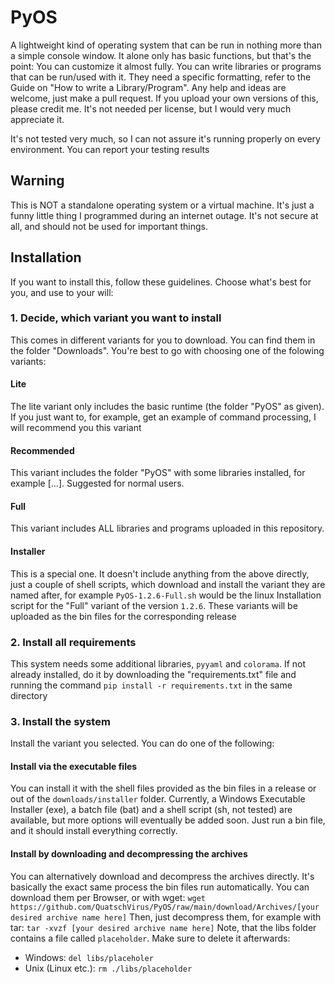 # PyOS

A lightweight kind of operating system that can be run in nothing more than a simple console window. It alone only has basic functions, but that's the point: You can customize it almost fully. You can write libraries or programs that can be run/used with it. They need a specific formatting, refer to the Guide on "How to write a Library/Program". Any help and ideas are welcome, just make a pull request. If you upload your own versions of this, please credit me. It's not needed per license, but I would very much appreciate it.

It's not tested very much, so I can not assure it's running properly on every environment. You can report your testing results

## Warning
This is NOT a standalone operating system or a virtual machine. It's just a funny little thing I programmed during an internet outage. It's not secure at all, and should not be used for important things.

## Installation
If you want to install this, follow these guidelines. Choose what's best for you, and use to your will:

### 1. Decide, which variant you want to install
This comes in different variants for you to download. You can find them in the folder "Downloads". You're best to go with choosing one of the folowing variants:

#### Lite
The lite variant only includes the basic runtime (the folder "PyOS" as given). If you just want to, for example, get an example of command processing, I will recommend you this variant

#### Recommended
This variant includes the folder "PyOS" with some libraries installed, for example [...]. Suggested for normal users.

#### Full
This variant includes ALL libraries and programs uploaded in this repository.

#### Installer
This is a special one. It doesn't include anything from the above directly, just a couple of shell scripts, which download and install the variant they are named after, for example `PyOS-1.2.6-Full.sh` would be the linux Installation script for the "Full" variant of the version `1.2.6`. These variants will be uploaded as the bin files for the corresponding release

### 2. Install all requirements
This system needs some additional libraries, `pyyaml` and `colorama`. If not already installed, do it by downloading the "requirements.txt" file and running the command `pip install -r requirements.txt` in the same directory

### 3. Install the system
Install the variant you selected. You can do one of the following:

#### Install via the executable files
You can install it with the shell files provided as the bin files in a release or out of the `downloads/installer` folder.
Currently, a Windows Executable Installer (exe), a batch file (bat) and a shell script (sh, not tested) are available, but more options will eventually be added soon.
Just run a bin file, and it should install everything correctly.

#### Install by downloading and decompressing the archives
You can alternatively download and decompress the archives directly. It's basically the exact same process the bin files run automatically.
You can download them per Browser, or with wget: `wget https://github.com/QuatschVirus/PyOS/raw/main/download/Archives/[your desired archive name here]`
Then, just decompress them, for example with tar: `tar -xvzf [your desired archive name here]`
Note, that the libs folder contains a file called `placeholder`. Make sure to delete it afterwards:
- Windows: `del libs/placeholer`
- Unix (Linux etc.): `rm ./libs/placeholder`
